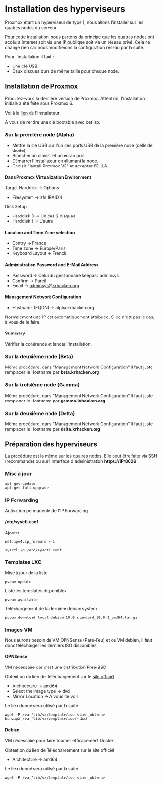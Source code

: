 # Installation des hyperviseurs

Proxmox étant un hyperviseur de type 1, nous allons l'installer sur les quatres nodes du serveur.

Pour cette installation, nous partons du principe que les quatres nodes ont accès à internet soit via une IP publique soit via un réseau privé. Cela ne change rien car nous modifierons la configuration réseau par la suite.

Pour l'installation il faut :
- Une clé USB,
- Deux disques durs de même taille pour chaque node.

## Installation de Proxmox
Procurez-vous la dernière version de Proxmox. Attention, l'installation initiale à été faite sous Proxmox 6.

Voilà le [lien](https://www.proxmox.com/en/downloads/category/iso-images-pve) de l'installateur

A vous de rendre une clé bootable avec cet iso.

### Sur la première node (Alpha)
- Mettre la clé USB sur l'un des ports USB de la première node (celle de droite),
- Brancher un clavier et un écran puis
- Démarrer l'installateur en allumant la node.
- Choisir "Install Proxmox VE" et accepter l'EULA.

#### Dans Proxmox Virtualization Environment

Target Harddisk -> Options
- Filesystem -> zfs (RAID1)

Disk Setup

- Harddisk 0 -> Un des 2 disques
- Harddisk 1 -> L'autre

#### Location and Time Zone selection
- Contry -> France
- Time zone -> Europe/Paris
- Keyboard Layout -> French

#### Administration Password and E-Mail Address

- Password -> Celui du gestionnaire keepass adminsys
- Confirm -> Pareil
- Email -> adminsys@krhacken.org

#### Management Network Configuration
- Hostname (FQDN) -> alpha.krhacken.org

Normalement une IP est automatiquement attribuée. Si ce n'est pas le cas, à vous de le faire.

#### Summary
Vérifier la cohérence et lancer l'installation.

### Sur la deuxième node (Beta)
Même procédure, dans "Management Network Configuration" il faut juste remplacer le Hostname par **beta.krhacken.org**

### Sur la troisième node (Gamma)
Même procédure, dans "Management Network Configuration" il faut juste remplacer le Hostname par **gamma.krhacken.org**

### Sur la deuxième node (Delta)
Même procédure, dans "Management Network Configuration" il faut juste remplacer le Hostname par **delta.krhacken.org**

## Préparation des hyperviseurs
La procédure est la même sur les quatres nodes. Elle peut être faite via SSH (recommandé) ou sur l'interface d'administration **https://IP:8006**

### Mise à jour
```
apt-get update
apt-get full-upgrade
```

### IP Forwarding
Activation permanente de l'IP Forwarding
#### /etc/sysctl.conf
Ajouter
```
net.ipv4.ip_forward = 1
```
```
sysctl -p /etc/sysctl.conf
```

### Templates LXC
Mise à jour de la liste
```
pveam update
```
Liste les templates disponibles
```
pveam available
```
Téléchargement de la dernière debian system
```
pveam download local debian-10.0-standard_10.0-1_amd64.tar.gz
```

### Images VM
Nous aurons besoin de VM OPNSense (Pare-Feu) et de VM debian, il faut donc télécharger les derniers ISO disponibles.

#### OPNSense
VM nécessaire car c'est une distribution Free-BSD

Obtention du lien de Téléchargement sur le [site officiel](https://opnsense.org/download/)

- Architecture -> amd64
- Select the image type -> dvd
- Mirror Location -> A vous de voir

Le lien donné sera utilisé par la suite

```
wget -P /var/lib/vz/template/iso <lien_obtenu>
bunzip2 /var/lib/vz/template/iso/*.bz2
```

#### Debian
VM nécessaire pour faire tourner efficacement Docker

Obtention du lien de Téléchargement sur le [site officiel](https://www.debian.org/distrib/netinst)

- Architecture -> amd64

Le lien donné sera utilisé par la suite

```
wget -P /var/lib/vz/template/iso <lien_obtenu>
```
